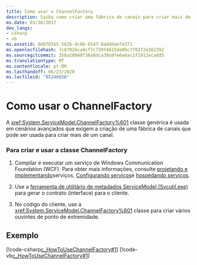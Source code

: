 ```yaml
---
title: Como usar o ChannelFactory
description: Saiba como criar uma fábrica de canais para criar mais de um canal para acessar serviços usando um cliente WCF.
ms.date: 03/30/2017
dev_langs:
- csharp
- vb
ms.assetid: d48f01b5-582b-4c8b-b547-8adddae7e371
ms.openlocfilehash: 7c87026ca4cf7c739f4615da9bc7f0272a382392
ms.sourcegitcommit: 358a28048f36a8dca39a9fe6e6ac1f1913acadd5
ms.translationtype: MT
ms.contentlocale: pt-BR
ms.lasthandoff: 06/23/2020
ms.locfileid: "85246656"
---
```

# <a name="how-to-use-the-channelfactory"></a>Como usar o ChannelFactory
A <xref:System.ServiceModel.ChannelFactory%601> classe genérica é usada em cenários avançados que exigem a criação de uma fábrica de canais que pode ser usada para criar mais de um canal.  
  
### <a name="to-create-and-use-the-channelfactory-class"></a>Para criar e usar a classe ChannelFactory  
  
1. Compilar e executar um serviço de Windows Communication Foundation (WCF). Para obter mais informações, consulte [projetando e implementando](../designing-and-implementing-services.md)serviços, [Configurando serviços](../configuring-services.md)e [hospedando serviços](../hosting-services.md).  
  
2. Use a [ferramenta de utilitário de metadados ServiceModel (Svcutil.exe)](../servicemodel-metadata-utility-tool-svcutil-exe.md) para gerar o contrato (interface) para o cliente.  
  
3. No código do cliente, use a <xref:System.ServiceModel.ChannelFactory%601> classe para criar vários ouvintes de ponto de extremidade.  
  
## <a name="example"></a>Exemplo  
 [!code-csharp[c_HowToUseChannelFactory#1](../../../../samples/snippets/csharp/VS_Snippets_CFX/c_howtousechannelfactory/cs/source.cs#1)]
 [!code-vb[c_HowToUseChannelFactory#1](../../../../samples/snippets/visualbasic/VS_Snippets_CFX/c_howtousechannelfactory/vb/source.vb#1)]
